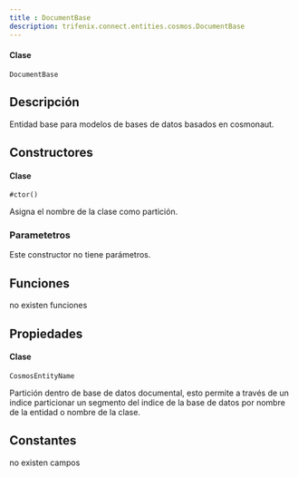```yaml
---
title : DocumentBase
description: trifenix.connect.entities.cosmos.DocumentBase
---
```




<CodeBlock slots = 'heading, code' repeat = '1' languages = 'C#' />

#### Clase
```
DocumentBase
```

## Descripción
Entidad base para modelos de bases de datos basados en cosmonaut.
## Constructores


<CodeBlock slots = 'heading, code' repeat = '1' languages = 'C#' />

#### Clase
```
#ctor()
```


Asigna el nombre de la clase como partición.
### Parametetros
Este constructor no tiene parámetros.

## Funciones

no existen funciones

## Propiedades


<CodeBlock slots = 'heading, code' repeat = '1' languages = 'C#' />

#### Clase
```
CosmosEntityName
```


Partición dentro de base de datos documental,
esto permite a través de un indice particionar un segmento del indice de la base de datos
por nombre de la entidad o nombre de la clase.
## Constantes
no existen campos

